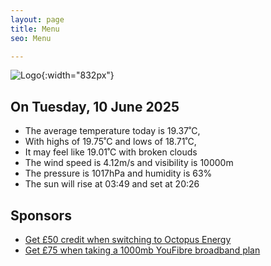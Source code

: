 ```yaml
---
layout: page
title: Menu
seo: Menu

---
```


![Logo](/images/logo.jpg){:width="832px"}

<!-- weather_marker starts -->
## On Tuesday, 10 June 2025

- The average temperature today is 19.37˚C,
- With highs of 19.75˚C and lows of 18.71˚C,
- It may feel like 19.01˚C with broken clouds
- The wind speed is 4.12m/s and visibility is 10000m
- The pressure is 1017hPa and humidity is 63%
- The sun will rise at 03:49 and set at 20:26

<!-- weather_marker ends -->

## Sponsors

- [Get £50 credit when switching to Octopus Energy](https://bit.ly/3oD1nnS)
- [Get £75 when taking a 1000mb YouFibre broadband plan](https://aklam.io/91zWhU?)
